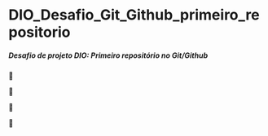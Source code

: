 # DIO_Desafio_Git_Github_primeiro_repositorio

##### Desafio de projeto DIO: Primeiro repositório no Git/Github <h5>





:chicken:

:baby:

:cactus:

:hamburger:

